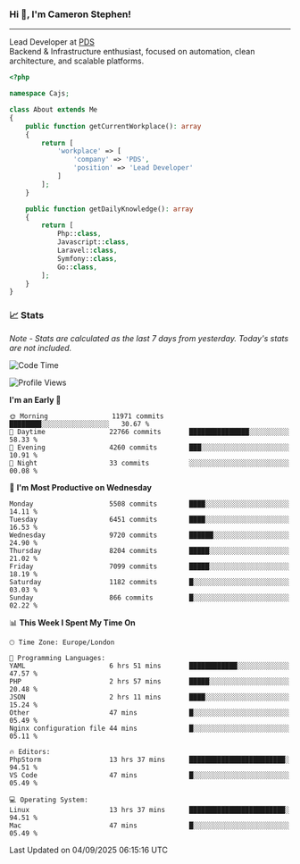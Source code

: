 ### Hi 👋, I'm Cameron Stephen!

---

Lead Developer at [PDS](https://prindatasolutions.co.uk)  
Backend & Infrastructure enthusiast, focused on automation, clean architecture, and scalable platforms.


```php
<?php

namespace Cajs;

class About extends Me
{
    public function getCurrentWorkplace(): array
    {
        return [
            'workplace' => [
                'company' => 'PDS',
                'position' => 'Lead Developer'
            ]
        ];
    }

    public function getDailyKnowledge(): array
    {
        return [
            Php::class,
            Javascript::class,
            Laravel::class,
            Symfony::class,
            Go::class,
        ];
    }
}
```

### 📈 Stats
<p><em>Note - Stats are calculated as the last 7 days from yesterday. Today's stats are not included.</em></p>


<!--START_SECTION:waka-->
![Code Time](http://img.shields.io/badge/Code%20Time-4%2C675%20hrs%2032%20mins-blue)

![Profile Views](http://img.shields.io/badge/Profile%20Views-0-blue)

**I'm an Early 🐤** 

```text
🌞 Morning                11971 commits       ████████░░░░░░░░░░░░░░░░░   30.67 % 
🌆 Daytime                22766 commits       ███████████████░░░░░░░░░░   58.33 % 
🌃 Evening                4260 commits        ███░░░░░░░░░░░░░░░░░░░░░░   10.91 % 
🌙 Night                  33 commits          ░░░░░░░░░░░░░░░░░░░░░░░░░   00.08 % 
```
📅 **I'm Most Productive on Wednesday** 

```text
Monday                   5508 commits        ████░░░░░░░░░░░░░░░░░░░░░   14.11 % 
Tuesday                  6451 commits        ████░░░░░░░░░░░░░░░░░░░░░   16.53 % 
Wednesday                9720 commits        ██████░░░░░░░░░░░░░░░░░░░   24.90 % 
Thursday                 8204 commits        █████░░░░░░░░░░░░░░░░░░░░   21.02 % 
Friday                   7099 commits        █████░░░░░░░░░░░░░░░░░░░░   18.19 % 
Saturday                 1182 commits        █░░░░░░░░░░░░░░░░░░░░░░░░   03.03 % 
Sunday                   866 commits         █░░░░░░░░░░░░░░░░░░░░░░░░   02.22 % 
```


📊 **This Week I Spent My Time On** 

```text
🕑︎ Time Zone: Europe/London

💬 Programming Languages: 
YAML                     6 hrs 51 mins       ████████████░░░░░░░░░░░░░   47.57 % 
PHP                      2 hrs 57 mins       █████░░░░░░░░░░░░░░░░░░░░   20.48 % 
JSON                     2 hrs 11 mins       ████░░░░░░░░░░░░░░░░░░░░░   15.24 % 
Other                    47 mins             █░░░░░░░░░░░░░░░░░░░░░░░░   05.49 % 
Nginx configuration file 44 mins             █░░░░░░░░░░░░░░░░░░░░░░░░   05.11 % 

🔥 Editors: 
PhpStorm                 13 hrs 37 mins      ████████████████████████░   94.51 % 
VS Code                  47 mins             █░░░░░░░░░░░░░░░░░░░░░░░░   05.49 % 

💻 Operating System: 
Linux                    13 hrs 37 mins      ████████████████████████░   94.51 % 
Mac                      47 mins             █░░░░░░░░░░░░░░░░░░░░░░░░   05.49 % 
```


 Last Updated on 04/09/2025 06:15:16 UTC
<!--END_SECTION:waka-->
